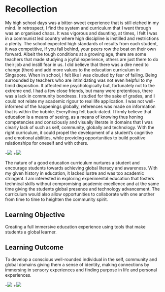 # **Recollection**

My high school days was a bitter-sweet experience that is still etched in my mind. In retrospect, I find the system and curriculum that I went through was an organised chaos. It was vigorous and daunting, at times, I felt I was in a communist led country where high discipline is instilled and restrictions a plenty. The school expected high standards of results from each student, it was competitive, if you fall behind, your peers row the boat on their own forward. Albeit the tough conditions at a growing age, there are some teachers that made studying a joyful experience, others are just there to do their job and instill fear in us. I did believe that there was a dire need to change (then) and add more values to the education curriculum in Singapore. When in school, I felt like I was clouded by fear of failing. Being surrounded by  teachers who are intimidating was not even helpful to my timid disposition. It affected me psychologically but, fortunately not to the extreme end. I had a few close friends, but many were pretentious, there was a lack in community bondness. I studied for the sake of grades, and I could not relate my academic rigour to real life application. I was not well-informed of the happenings globally, references was made on information that is within the bubble. Everything felt back-dated. I firmly believe that education is a means of seeing, as a means of knowing thus honing competencies and consciously and visually literate in domains that I was clearly lack of such as self, community, globally and technology. With the right curriculum, it could propel the development of a student’s cognitive and emotional abilities, while providing opportunities to build positive relationships for oneself and with others.

-![](teachingasart2018/assignments/2_Curriculum/img/secondweek-01.jpg)
+![](https://github.com/dwantilus/teachingasart2018/blob/master/assignments/2_Curriculum/img/secondweek-01.jpg)

The nature of a good education curriculum nurtures a student and encourage students towards achieving global literacy and awareness. With my given history in education, it lacked lustre and was too academic stringent. I am interested in exploring experimental education that fosters technical skills without compromising academic excellence and at the same time giving the students global presence and technology advancement. The curriculum would also allow opportunities to collaborate with one another from time to time to heighten the community spirit. 

## **Learning Objective**

Creating a full immersive education experience using tools that make students a global learner.

## **Learning Outcome**

To develop a conscious well-rounded  individual in the self, community and global domains giving them a sense of identity, making connections by immersing in sensory experiences and finding purpose in life and personal experiences. 


-![](teachingasart2018/blob/master/assignments/2_Curriculum/img/secondweek-02.jpg)
+![](https://github.com/dwantilus/teachingasart2018/blob/master/assignments/2_Curriculum/img/secondweek-02.jpg)



